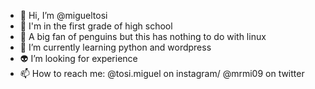 - 👋 Hi, I’m @migueltosi
- 👀 I'm in the first grade of high school
- 🐧 A big fan of penguins but this has nothing to do with linux
- 🐍 I’m currently learning python and wordpress
- 👽 I’m looking for experience
- 📫 How to reach me: @tosi.miguel on instagram/ @mrmi09 on twitter

<!---
migueltosi/migueltosi is a ✨ special ✨ repository because its `README.md` (this file) appears on your GitHub profile.
You can click the Preview link to take a look at your changes.
--->
